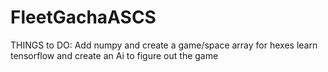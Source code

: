# FleetGachaASCS


THINGS to DO:
Add numpy and create a game/space array for hexes
learn tensorflow and create an Ai to figure out the game

